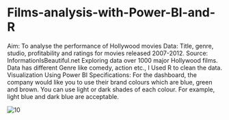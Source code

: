 # Films-analysis-with-Power-BI-and-R
Aim: To analyse the performance of Hollywood movies  Data: Title, genre, studio, profitability and ratings for movies released 2007-2012. Source: InformationIsBeautiful.net  Exploring data over 1000 major Hollywood films. Data has different Genre like comedy, action etc.,  I Used R to clean the data. Visualization Using Power BI  Specifications: For the dashboard, the company would like you to use their brand colours which are blue, green and brown. You can use light or dark shades of each colour. For example, light blue and dark blue are acceptable.


![10](https://user-images.githubusercontent.com/130658115/232035733-9277a0d0-2f89-42b4-afc5-1ff2cea7c965.JPG)
